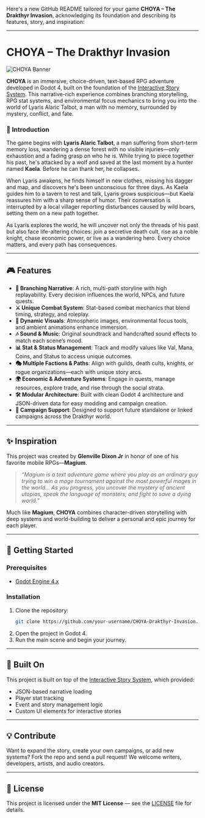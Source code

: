 Here's a new GitHub README tailored for your game **CHOYA – The Drakthyr Invasion**, acknowledging its foundation and describing its features, story, and inspiration:

---

# CHOYA – The Drakthyr Invasion

![CHOYA Banner](https://github.com/user-attachments/assets/your_banner_placeholder.jpg)

**CHOYA** is an immersive, choice-driven, text-based RPG adventure developed in Godot 4, built on the foundation of the [Interactive Story System](https://github.com/user/interactive-story-system). This narrative-rich experience combines branching storytelling, RPG stat systems, and environmental focus mechanics to bring you into the world of Lyaris Alaric Talbot, a man with no memory, surrounded by mystery, conflict, and fate.

### 📘 Introduction

The game begins with **Lyaris Alaric Talbot**, a man suffering from short-term memory loss, wandering a dense forest with no visible injuries—only exhaustion and a fading grasp on who he is. While trying to piece together his past, he's attacked by a wolf and saved at the last moment by a hunter named **Kaela**. Before he can thank her, he collapses.

When Lyaris awakens, he finds himself in new clothes, missing his dagger and map, and discovers he's been unconscious for three days. As Kaela guides him to a tavern to rest and talk, Lyaris grows suspicious—but Kaela reassures him with a sharp sense of humor. Their conversation is interrupted by a local villager reporting disturbances caused by wild boars, setting them on a new path together.

As Lyaris explores the world, he will uncover not only the threads of his past but also face life-altering choices: join a secretive death cult, rise as a noble knight, chase economic power, or live as a wandering hero. Every choice matters, and every path has consequences.

---

## 🎮 Features

- **📜 Branching Narrative**: A rich, multi-path storyline with high replayability. Every decision influences the world, NPCs, and future quests.
- **⚔️ Unique Combat System**: Stat-based combat mechanics that blend timing, strategy, and roleplay.
- **🎨 Dynamic Visuals**: Atmospheric images, environmental focus tools, and ambient animations enhance immersion.
- **🎶 Sound & Music**: Original soundtrack and handcrafted sound effects to match each scene’s mood.
- **📊 Stat & Status Management**: Track and modify values like Val, Mana, Coins, and Status to access unique outcomes.
- **🎭 Multiple Factions & Paths**: Align with guilds, death cults, knights, or rogue organizations—each with unique story arcs.
- **🌍 Economic & Adventure Systems**: Engage in quests, manage resources, explore trade, and rise through the social strata.
- **🛠 Modular Architecture**: Built with clean Godot 4 architecture and JSON-driven data for easy modding and campaign creation.
- **🌟 Campaign Support**: Designed to support future standalone or linked campaigns across the Drakthyr world.

---

## ✨ Inspiration

This project was created by **Glenville Dixon Jr** in honor of one of his favorite mobile RPGs—**Magium**.

> *“Magium is a text adventure game where you play as an ordinary guy trying to win a mage tournament against the most powerful mages in the world... As you progress, you uncover the mystery of ancient utopias, speak the language of monsters, and fight to save a dying world.”*

Much like **Magium**, **CHOYA** combines character-driven storytelling with deep systems and world-building to deliver a personal and epic journey for each player.

---

## 🚀 Getting Started

### Prerequisites
- [Godot Engine 4.x](https://godotengine.org/download)

### Installation
1. Clone the repository:
   ```bash
   git clone https://github.com/your-username/CHOYA-Drakthyr-Invasion.git
   ```
2. Open the project in Godot 4.
3. Run the main scene and begin your journey.

---

## 🧰 Built On

This project is built on top of the [Interactive Story System](https://github.com/user/interactive-story-system), which provided:

- JSON-based narrative loading
- Player stat tracking
- Event and story management logic
- Custom UI elements for interactive stories

---

## 💡 Contribute

Want to expand the story, create your own campaigns, or add new systems? Fork the repo and send a pull request! We welcome writers, developers, artists, and audio creators.

---

## 📝 License

This project is licensed under the **MIT License** — see the [LICENSE](LICENSE) file for details.
